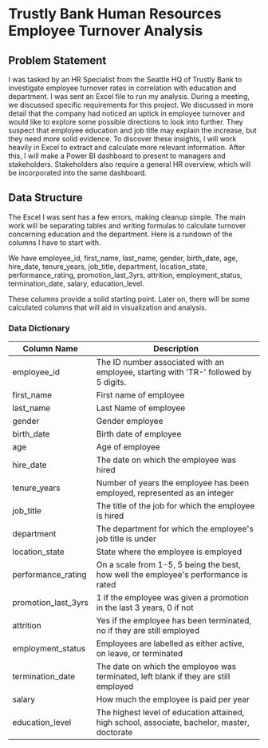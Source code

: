 # Trustly Bank Human Resources Employee Turnover Analysis

## Problem Statement 

I was tasked by an HR Specialist from the Seattle HQ of Trustly Bank to investigate employee turnover rates in correlation with education and department. I was sent an Excel file to run my analysis. During a meeting, we discussed specific requirements for this project. We discussed in more detail that the company had noticed an uptick in employee turnover and would like to explore some possible directions to look into further. They suspect that employee education and job title may explain the increase, but they need more solid evidence. To discover these insights, I will work heavily in Excel to extract and calculate more relevant information. After this, I will make a Power BI dashboard to present to managers and stakeholders. Stakeholders also require a general HR overview, which will be incorporated into the same dashboard.

## Data Structure

The Excel I was sent has a few errors, making cleanup simple. The main work will be separating tables and writing formulas to calculate turnover concerning education and the department. Here is a rundown of the columns I have to start with.

We have employee_id, first_name, last_name, gender, birth_date, age, hire_date, tenure_years, job_title, department, location_state, performance_rating, promotion_last_3yrs, attrition, employment_status, termination_date, salary, education_level.

These columns provide a solid starting point. Later on, there will be some calculated columns that will aid in visualization and analysis.

### Data Dictionary
| Column Name         | Description                                                                                  |
|---------------------|----------------------------------------------------------------------------------------------|
| employee_id         | The ID number associated with an employee, starting with 'TR-' followed by 5 digits.         |
| first_name          | First name of employee                                                                       |
| last_name           | Last Name of employee                                                                        |
| gender              | Gender employee                                                                              |
| birth_date          | Birth date of employee                                                                       |
| age                 | Age of employee                                                                              |
| hire_date           | The date on which the employee was hired                                                     |
| tenure_years        | Number of years the employee has been employed, represented as an integer                    |
| job_title           | The title of the job for which the employee is hired                                         |
| department          | The department for which the employee's job title is under                                   |
| location_state      | State where the employee is employed                                                         |
| performance_rating  | On a scale from 1-5, 5 being the best, how well the employee's performance is rated          |
| promotion_last_3yrs | 1 if the employee was given a promotion in the last 3 years, 0 if not                        |
| attrition           | Yes if the employee has been terminated, no if they are still employed                       |
| employment_status   | Employees are labelled as either active, on leave, or terminated                             |
| termination_date    | The date on which the employee was terminated, left blank if they are still employed         |
| salary              | How much the employee is paid per year                                                       |
| education_level     | The highest level of education attained, high school, associate, bachelor, master, doctorate |

